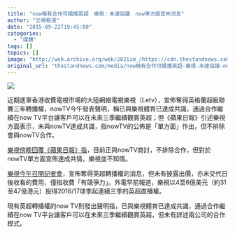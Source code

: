 ```yaml
---
title: "now稱有合作可續播英超　樂視：未達協議　now單方面宣佈消息"
author: "立場報道"
date: "2015-09-22T19:45:00"
categories:
  - "媒體"
tags: []
topics: []
image: "http://web.archive.org/web/2021im_/https://cdn.thestandnews.com/media/photos/cache/letv-17_rLlEX_1200x0.png"
original_url: "thestandnews.com/media/now稱有合作可續播英超-樂視-未達協議-now單方面宣佈消息"
---
```

![](http://web.archive.org/web/2021im_/https://cdn.thestandnews.com/media/photos/cache/letv-17_rLlEX_1200x0.png)

近期進軍香港收費電視市場的大陸網絡電視樂視（Letv），宣佈奪得英格蘭超級聯賽三年轉播權，nowTV今午發表聲明，稱已與樂視體育已達成共識，通過合作繼續在now TV平台讓客戶可以在未來三季繼續觀賞英超；但《蘋果日報》引述樂視方面表示，未與nowTV達成共識，指nowTV的公佈是「單方面」作出，但不排除會與nowTV合作。

[樂視傍晚回覆《蘋果日報》指](http://web.archive.org/web/20210629052719/http://hk.apple.nextmedia.com/realtime/news/20150922/54233549)，目前正與nowTV商討，不排除合作，但對於nowTV單方面宣佈達成共情，樂視並不知情。

[樂視今午召開記者會](../../media/%E6%A8%82%E8%A6%96%E6%AD%A3%E5%BC%8F%E5%AE%A3%E5%B8%83-%E5%A5%AA%E8%8B%B1%E8%B6%85%E4%B8%89%E5%AD%A3%E6%92%AD%E6%98%A0%E6%AC%8A/)，宣佈奪得英超轉播權的消息，但未有披露出價，亦未交代日後收看的費用，僅指收費「有競爭力」。外電早前報道，樂視以4至6億美元（約31至47億港元）投得2016/17球季起連續三季的英超直播權。

現有英超轉播權的now TV則發出聲明指，已與樂視體育已達成共識，通過合作繼續在now TV平台讓客戶可以在未來三季繼續觀賞英超，但未有詳述兩公司的合作模式。